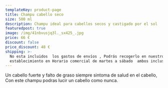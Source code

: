 ```yaml
---
templateKey: product-page
title: Champu cabello seco
size: 500 ml
description: Champu ideal para cabellos secos y castigado por el sol
featuredpost: true
image: /img/41nbvusjq3l._sx425_.jpg
price: 66 €
discount: false
price_discount: 48 €
shipping: >-
  No esta incluidos  los gastos de envíos , Podrás recogerlo en nuestro
  establecimiento en Horario comercial de martes a sábado  ambos inclusive
---
```

Un cabello fuerte y falto de graso siempre sintoma de salud en el cabello, Con este champu podras lucir un cabello como nunca.
